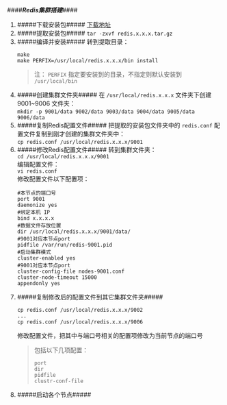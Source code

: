####***Redis集群搭建***####


1. #####下载安装包#####
     [下载地址](https://redis.io/download)
2. #####提取安装包#####
     `tar -zxvf redis.x.x.x.tar.gz`
3. #####编译并安装#####
     转到提取目录：
     ```
     make
     make PERFIX=/usr/local/redis.x.x.x/bin install
     ```
     > 注： `PERFIX` 指定要安装到的目录，不指定则默认安装到 `/usr/local/bin`
4. #####创建集群文件夹#####
     在 `/usr/local/redis.x.x.x` 文件夹下创建 9001~9006 文件夹：<br/>
     `mkdir -p 9001/data 9002/data 9003/data 9004/data 9005/data 9006/data`
5. #####复制Redis配置文件#####
     把提取的安装包文件夹中的 `redis.conf` 配置文件复制到刚才创建的集群文件夹中：<br/>
     `cp redis.conf /usr/local/redis.x.x.x/9001`
6. #####修改Redis配置文件#####
     转到集群文件夹：<br/>
     `cd /usr/local/redis.x.x.x/9001`<br/>
     编辑配置文件：<br/>
     `vi redis.conf`<br/>
     修改配置文件以下配置项：<br/>
     ```
     #本节点的端口号
     port 9001
     daemonize yes
     #绑定本机 IP
     bind x.x.x.x
     #数据文件存放位置
     dir /usr/local/redis.x.x.x/9001/data/
     #9001对应本节点port
     pidfile /var/run/redis-9001.pid
     #启动集群模式
     cluster-enabled yes
     #9001对应本节点port
     cluster-config-file nodes-9001.conf
     cluster-node-timeout 15000
     appendonly yes
     ```
7. #####复制修改后的配置文件到其它集群文件夹#####
     ```
     cp redis.conf /usr/local/redis.x.x.x/9002
     ...
     cp redis.conf /usr/local/redis.x.x.x/9006
     ```
     修改配置文件，把其中与端口号相关的配置项修改为当前节点的端口号<br/>
     > 包括以下几项配置：
     > ```
     > port
     > dir
     > pidfile
     > clustr-conf-file
     > ```
8. #####启动各个节点#####
     
     

     
     
     

     
    

